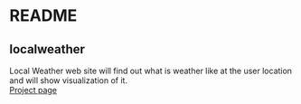 # README

## localweather

 Local Weather web site will find out what is weather like at the user location and will show visualization of it. <br><a href="http://codepen.io/nanka_bananka/full/YGBGgV/">Project page</a>
